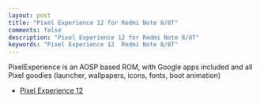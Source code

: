 ```yaml
---
layout: post
title: "Pixel Experience 12 for Redmi Note 8/8T"
comments: false
description: "Pixel Experience 12 for Redmi Note 8/8T"
keywords: "Pixel Experience 12  Redmi Note 8/8T"
---
```


PixelExperience is an AOSP based ROM, with Google apps included and all Pixel goodies (launcher, wallpapers, icons, fonts, boot animation)

 * [Pixel Experience 12](https://sourceforge.net/projects/darkjoker360-developements/files/Xiaomi/Redmi%20Note%208/ROM/Android-12.x/PE/)

